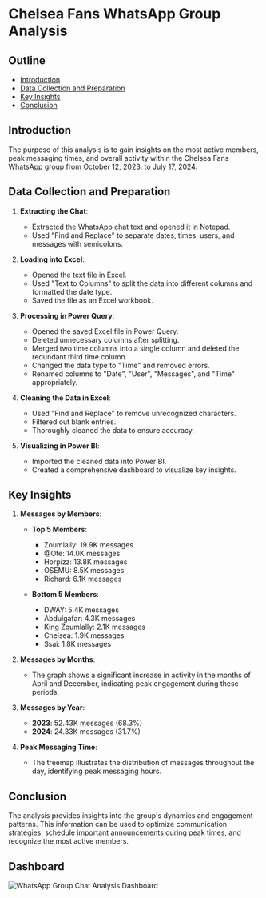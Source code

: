 # Chelsea Fans WhatsApp Group Analysis

## Outline

- [Introduction](#introduction)
- [Data Collection and Preparation](#data-collection-and-preparation)
- [Key Insights](#key-insights)
- [Conclusion](#conclusion)

## Introduction

The purpose of this analysis is to gain insights on the most active members, peak messaging times, and overall activity within the Chelsea Fans WhatsApp group from October 12, 2023, to July 17, 2024.

## Data Collection and Preparation

1. **Extracting the Chat**:
   - Extracted the WhatsApp chat text and opened it in Notepad.
   - Used "Find and Replace" to separate dates, times, users, and messages with semicolons.

2. **Loading into Excel**:
   - Opened the text file in Excel.
   - Used "Text to Columns" to split the data into different columns and formatted the date type.
   - Saved the file as an Excel workbook.

3. **Processing in Power Query**:
   - Opened the saved Excel file in Power Query.
   - Deleted unnecessary columns after splitting.
   - Merged two time columns into a single column and deleted the redundant third time column.
   - Changed the data type to "Time" and removed errors.
   - Renamed columns to "Date", "User", "Messages", and "Time" appropriately.

4. **Cleaning the Data in Excel**:
   - Used "Find and Replace" to remove unrecognized characters.
   - Filtered out blank entries.
   - Thoroughly cleaned the data to ensure accuracy.

5. **Visualizing in Power BI**:
   - Imported the cleaned data into Power BI.
   - Created a comprehensive dashboard to visualize key insights.

## Key Insights

1. **Messages by Members**:
   - **Top 5 Members**:
     - Zoumlally: 19.9K messages
     - @Ote: 14.0K messages
     - Horpizz: 13.8K messages
     - OSEMU: 8.5K messages
     - Richard: 6.1K messages

   - **Bottom 5 Members**:
     - DWAY: 5.4K messages
     - Abdulgafar: 4.3K messages
     - King Zoumlally: 2.1K messages
     - Chelsea: 1.9K messages
     - Ssai: 1.8K messages

2. **Messages by Months**:
   - The graph shows a significant increase in activity in the months of April and December, indicating peak engagement during these periods.

3. **Messages by Year**:
   - **2023**: 52.43K messages (68.3%)
   - **2024**: 24.33K messages (31.7%)

4. **Peak Messaging Time**:
   - The treemap illustrates the distribution of messages throughout the day, identifying peak messaging hours.

## Conclusion

The analysis provides  insights into the group's dynamics and engagement patterns. This information can be used to optimize communication strategies, schedule important announcements during peak times, and recognize the most active members.

## Dashboard
![WhatsApp Group Chat Analysis Dashboard](attachment:image.png)
